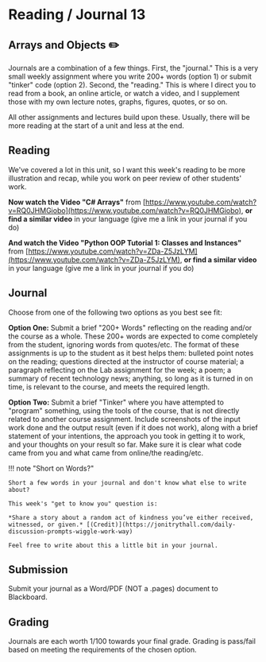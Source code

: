 # Reading / Journal 13

## Arrays and Objects ✏️

Journals are a combination of a few things. First, the "journal." This is a very small weekly assignment where you write 200+ words (option 1) or submit  "tinker" code (option 2). Second, the "reading." This is where I direct you to read from a book, an online article, or watch a video, and I supplement those with my own lecture notes, graphs, figures, quotes, or so on.

All other assignments and lectures build upon these. Usually, there will be more reading at the start of a unit and less at the end.

## Reading

We've covered a lot in this unit, so I want this week's reading to be more illustration and recap, while you work on peer review of other students' work.

**Now watch the Video "C# Arrays"** from [https://www.youtube.com/watch?v=RQ0JHMGiobo](https://www.youtube.com/watch?v=RQ0JHMGiobo), **or find a similar video** in your language (give me a link in your journal if you do)

**And watch the Video "Python OOP Tutorial 1: Classes and Instances"** from [https://www.youtube.com/watch?v=ZDa-Z5JzLYM](https://www.youtube.com/watch?v=ZDa-Z5JzLYM), **or find a similar video** in your language (give me a link in your journal if you do)

## Journal

Choose from one of the following two options as you best see fit:

**Option One:** Submit a brief "200+ Words" reflecting on the reading and/or the course as a whole. These 200+ words are expected to come completely from the student, ignoring words from quotes/etc. The format of these assignments is up to the student as it best helps them: bulleted point notes on the reading; questions directed at the instructor of course material; a paragraph reflecting on the Lab assignment for the week; a poem; a summary of recent technology news; anything, so long as it is turned in on time, is relevant to the course, and meets the required length. 

**Option Two:** Submit a brief "Tinker" where you have attempted to "program" something, using the tools of the course, that is not directly related to another course assignment. Include screenshots of the input work done and the output result (even if it does not work), along with a brief statement of your intentions, the approach you took in getting it to work, and your thoughts on your result so far. Make sure it is clear what code came from you and what came from online/the reading/etc.

!!! note "Short on Words?"
    
    Short a few words in your journal and don't know what else to write about?

    This week's "get to know you" question is:

    *Share a story about a random act of kindness you’ve either received, witnessed, or given.* [(Credit)](https://jonitrythall.com/daily-discussion-prompts-wiggle-work-way)

    Feel free to write about this a little bit in your journal.

## Submission

Submit your journal as a Word/PDF (NOT a .pages) document to Blackboard.

## Grading

Journals are each worth 1/100 towards your final grade. Grading is pass/fail based on meeting the requirements of the chosen option.